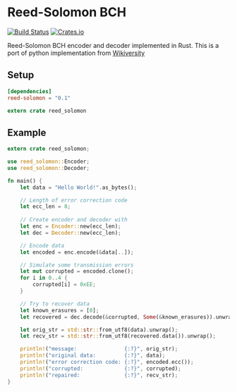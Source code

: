 # Reed-Solomon BCH
[![Build Status](https://travis-ci.org/mersinvald/reed-solomon-rs.svg?branch=master)](https://travis-ci.org/mersinvald/reed-solomon-rs)
[![Crates.io](https://img.shields.io/crates/v/reed-solomon.svg)](https://crates.io/crates/reed-solomon)


Reed-Solomon BCH encoder and decoder implemented in Rust.
This is a port of python implementation from [Wikiversity](https://en.wikiversity.org/wiki/Reed–Solomon_codes_for_coders)

## Setup 

```toml
[dependencies]
reed-solomon = "0.1"
```

```rust
extern crate reed_solomon
```

## Example

```rust
extern crate reed_solomon;

use reed_solomon::Encoder;
use reed_solomon::Decoder;

fn main() {
    let data = "Hello World!".as_bytes();

    // Length of error correction code
    let ecc_len = 8;
    
    // Create encoder and decoder with 
    let enc = Encoder::new(ecc_len);
    let dec = Decoder::new(ecc_len);

    // Encode data
    let encoded = enc.encode(&data[..]);

    // Simulate some transmission errors
    let mut corrupted = encoded.clone();
    for i in 0..4 {
        corrupted[i] = 0xEE;
    }

    // Try to recover data
    let known_erasures = [0];
    let recovered = dec.decode(&corrupted, Some(&known_erasures)).unwrap();

    let orig_str = std::str::from_utf8(data).unwrap();
    let recv_str = std::str::from_utf8(recovered.data()).unwrap();

    println!("message:               {:?}", orig_str);
    println!("original data:         {:?}", data);
    println!("error correction code: {:?}", encoded.ecc());
    println!("corrupted:             {:?}", corrupted);
    println!("repaired:              {:?}", recv_str);
}
```

